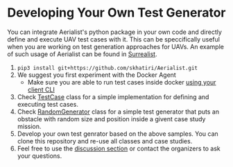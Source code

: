 # Developing Your Own Test Generator

You can integrate Aerialist's python package in your own code and directly define and execute UAV test cases with it.
This can be speccifically useful when you are working on test generation approaches for UAVs. An example of such usage of Aerialist can be found in [Surrealist](https://github.com/skhatiri/Surrealist).

1. `pip3 install git+https://github.com/skhatiri/Aerialist.git`
2. We suggest you first experiment with the Docker Agent
    - Make sure you are able to run test cases inside docker [using your client CLI](https://github.com/skhatiri/Aerialist#using-hosts-cli)
3. Check [TestCase](testcase.py) class for a simple implementation for defining and executing test cases.
4. Check [RandomGenerator](random_generator.py) class for a simple test generator that puts an obstacle with random size and position inside a givent case study mission.
5. Develop your own test genrator based on the above samples. You can clone this repository and re-use all classes and case studies.
6. Feel free to use the [discussion section]((https://github.com/skhatiri/UAV-Testing-Competition/discussions)) or contact the organizers to ask your questions.

